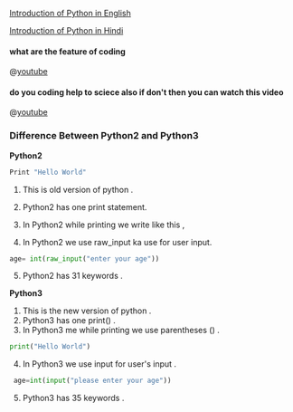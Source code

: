 [Introduction of Python in English
](https://www.youtube.com/watch?v=UlpurGz1-TU&t=9s)


[Introduction of Python in Hindi
](https://www.youtube.com/watch?v=iWNpVTYSt74)

#### what are the feature of coding

@[youtube](By30SCp-Tsw&t=1s)

#### do you coding help to sciece also if don't then you can watch this video

@[youtube](bMrDHtGHFR4)



### Difference Between Python2 and Python3

**Python2**

```python
Print "Hello World"
```

1. This is old version of python .
2. Python2 has one print statement.
3. In Python2 while printing we write like this ,


4. In Python2 we use raw_input ka use for user input.

```python 
age= int(raw_input("enter your age"))
```

5. Python2 has 31 keywords .



**Python3**


1. This is the new version of python .
2. Python3 has one print() .
3. In Python3 me while  printing  we use parentheses () .
```python
print("Hello World")
 ```
4. In Python3 we use input for user's input .

```python
 age=int(input("please enter your age"))
  ```
5. Python3 has 35 keywords .

